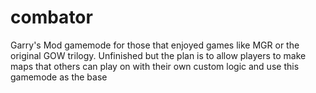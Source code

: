 # combator
Garry's Mod gamemode for those that enjoyed games like MGR or the original GOW trilogy. Unfinished but the plan is to allow players to make maps that others can play on with their own custom logic and use this gamemode as the base
